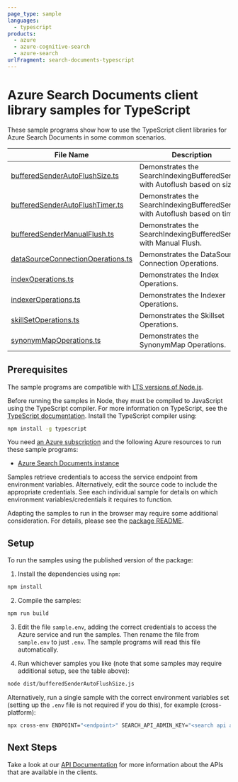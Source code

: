 ```yaml
---
page_type: sample
languages:
  - typescript
products:
  - azure
  - azure-cognitive-search
  - azure-search
urlFragment: search-documents-typescript
---
```


# Azure Search Documents client library samples for TypeScript

These sample programs show how to use the TypeScript client libraries for Azure Search Documents in some common scenarios.

| **File Name**                                                       | **Description**                                                              |
| ------------------------------------------------------------------- | ---------------------------------------------------------------------------- |
| [bufferedSenderAutoFlushSize.ts][bufferedsenderautoflushsize]       | Demonstrates the SearchIndexingBufferedSender with Autoflush based on size.  |
| [bufferedSenderAutoFlushTimer.ts][bufferedsenderautoflushtimer]     | Demonstrates the SearchIndexingBufferedSender with Autoflush based on timer. |
| [bufferedSenderManualFlush.ts][bufferedsendermanualflush]           | Demonstrates the SearchIndexingBufferedSender with Manual Flush.             |
| [dataSourceConnectionOperations.ts][datasourceconnectionoperations] | Demonstrates the DataSource Connection Operations.                           |
| [indexOperations.ts][indexoperations]                               | Demonstrates the Index Operations.                                           |
| [indexerOperations.ts][indexeroperations]                           | Demonstrates the Indexer Operations.                                         |
| [skillSetOperations.ts][skillsetoperations]                         | Demonstrates the Skillset Operations.                                        |
| [synonymMapOperations.ts][synonymmapoperations]                     | Demonstrates the SynonymMap Operations.                                      |

## Prerequisites

The sample programs are compatible with [LTS versions of Node.js](https://github.com/nodejs/release#release-schedule).

Before running the samples in Node, they must be compiled to JavaScript using the TypeScript compiler. For more information on TypeScript, see the [TypeScript documentation][typescript]. Install the TypeScript compiler using:

```bash
npm install -g typescript
```

You need [an Azure subscription][freesub] and the following Azure resources to run these sample programs:

- [Azure Search Documents instance][createinstance_azuresearchdocumentsinstance]

Samples retrieve credentials to access the service endpoint from environment variables. Alternatively, edit the source code to include the appropriate credentials. See each individual sample for details on which environment variables/credentials it requires to function.

Adapting the samples to run in the browser may require some additional consideration. For details, please see the [package README][package].

## Setup

To run the samples using the published version of the package:

1. Install the dependencies using `npm`:

```bash
npm install
```

2. Compile the samples:

```bash
npm run build
```

3. Edit the file `sample.env`, adding the correct credentials to access the Azure service and run the samples. Then rename the file from `sample.env` to just `.env`. The sample programs will read this file automatically.

4. Run whichever samples you like (note that some samples may require additional setup, see the table above):

```bash
node dist/bufferedSenderAutoFlushSize.js
```

Alternatively, run a single sample with the correct environment variables set (setting up the `.env` file is not required if you do this), for example (cross-platform):

```bash
npx cross-env ENDPOINT="<endpoint>" SEARCH_API_ADMIN_KEY="<search api admin key>" node dist/bufferedSenderAutoFlushSize.js
```

## Next Steps

Take a look at our [API Documentation][apiref] for more information about the APIs that are available in the clients.

[bufferedsenderautoflushsize]: https://github.com/Azure/azure-sdk-for-js/blob/main/sdk/search/search-documents/samples/v11/typescript/src/bufferedSenderAutoFlushSize.ts
[bufferedsenderautoflushtimer]: https://github.com/Azure/azure-sdk-for-js/blob/main/sdk/search/search-documents/samples/v11/typescript/src/bufferedSenderAutoFlushTimer.ts
[bufferedsendermanualflush]: https://github.com/Azure/azure-sdk-for-js/blob/main/sdk/search/search-documents/samples/v11/typescript/src/bufferedSenderManualFlush.ts
[datasourceconnectionoperations]: https://github.com/Azure/azure-sdk-for-js/blob/main/sdk/search/search-documents/samples/v11/typescript/src/dataSourceConnectionOperations.ts
[indexoperations]: https://github.com/Azure/azure-sdk-for-js/blob/main/sdk/search/search-documents/samples/v11/typescript/src/indexOperations.ts
[indexeroperations]: https://github.com/Azure/azure-sdk-for-js/blob/main/sdk/search/search-documents/samples/v11/typescript/src/indexerOperations.ts
[skillsetoperations]: https://github.com/Azure/azure-sdk-for-js/blob/main/sdk/search/search-documents/samples/v11/typescript/src/skillSetOperations.ts
[synonymmapoperations]: https://github.com/Azure/azure-sdk-for-js/blob/main/sdk/search/search-documents/samples/v11/typescript/src/synonymMapOperations.ts
[apiref]: https://docs.microsoft.com/javascript/api/@azure/search-documents
[freesub]: https://azure.microsoft.com/free/
[createinstance_azuresearchdocumentsinstance]: https://docs.microsoft.com/azure/search/search-create-service-portal
[package]: https://github.com/Azure/azure-sdk-for-js/tree/main/sdk/search/search-documents/README.md
[typescript]: https://www.typescriptlang.org/docs/home.html